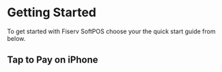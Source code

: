 # Getting Started

To get started with Fiserv SoftPOS choose your the quick start guide from below.
 
## Tap to Pay on iPhone

<!-- type: row -->

<!-- type: card
title: Quickstart for the Tap to Pay on iPhone SDK by Fiserv
description: This SDK facilitates enabling Apple's Tap To Pay on iPhone functionality in your own app. With just a bit of configuration and a few lines of code, your iPhone app will be able to securely accept contactless payments on a supported iPhone without any additional hardware (e.g. POS terminal, external card reader device, etc.)
link: ?path=docs/TTP/Apple-Pay/Apple-Pay-Getting-Started.md
-->

<!-- type: card
title: Sample iPhone Application
description: This sample Swift app demonstrates the capabilities of Apple's Tap To Pay on iPhone functionality, leveraging Fiserv's TTP SDK
link: ?path=docs/TTP/Apple-Pay/iPhone-Sample-App-by-Fiserv.md
-->

<!-- type: row-end -->
